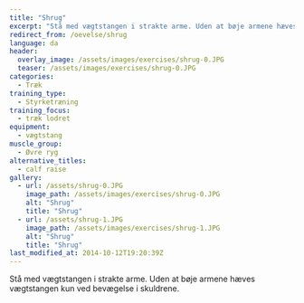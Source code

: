 ```yaml
---
title: "Shrug"
excerpt: "Stå med vægtstangen i strakte arme. Uden at bøje armene hæves vægtstangen kun ved bevægelse i skuldrene."
redirect_from: /oevelse/shrug
language: da
header:
  overlay_image: /assets/images/exercises/shrug-0.JPG
  teaser: /assets/images/exercises/shrug-0.JPG
categories:
  - Træk
training_type: 
  - Styrketræning
training_focus: 
  - træk lodret
equipment:
  - vægtstang
muscle_group:
  - Øvre ryg
alternative_titles:
  - calf raise
gallery:
  - url: /assets/shrug-0.JPG
    image_path: /assets/images/exercises/shrug-0.JPG
    alt: "Shrug"
    title: "Shrug"
  - url: /assets/shrug-1.JPG
    image_path: /assets/images/exercises/shrug-1.JPG
    alt: "Shrug"
    title: "Shrug"
last_modified_at: 2014-10-12T19:20:39Z
---
```


Stå med vægtstangen i strakte arme. Uden at bøje armene hæves vægtstangen kun ved bevægelse i skuldrene.
